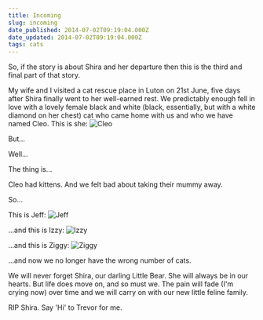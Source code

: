 ```yaml
---
title: Incoming
slug: incoming
date_published: 2014-07-02T09:19:04.000Z
date_updated: 2014-07-02T09:19:04.000Z
tags: cats
---
```


So, if the story is about Shira and her departure then this is the third and final part of that story.

My wife and I visited a cat rescue place in Luton on 21st June, five days after Shira finally went to her well-earned rest. We predictably enough fell in love with a lovely female black and white (black, essentially, but with a white diamond on her chest) cat who came home with us and who we have named Cleo. This is she:
![Cleo](/public/images/2014/Jul/IMG_3020.JPG)

But...

Well...

The thing is...

Cleo had kittens. And we felt bad about taking their mummy away.

So...

This is Jeff:
![Jeff](/public/images/2014/Jul/IMG_3084.JPG)

...and this is Izzy:
![Izzy](/public/images/2014/Jul/IMG_3082.JPG)

...and this is Ziggy:
![Ziggy](/public/images/2014/Jul/IMG_3120.JPG)

...and now we no longer have the wrong number of cats.

We will never forget Shira, our darling Little Bear. She will always be in our hearts. But life does move on, and so must we. The pain will fade (I'm crying now) over time and we will carry on with our new little feline family.

RIP Shira. Say 'Hi' to Trevor for me.
